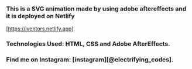 ### This is a SVG animation made by using adobe aftereffects and it is deployed on Netlify
[https://iventors.netlify.app].

### Technologies Used: HTML, CSS and Adobe AfterEffects.

### Find me on Instagram: [instagram][@electrifying_codes].

[instagram]: https://www.instagram.com/electrifying_codes